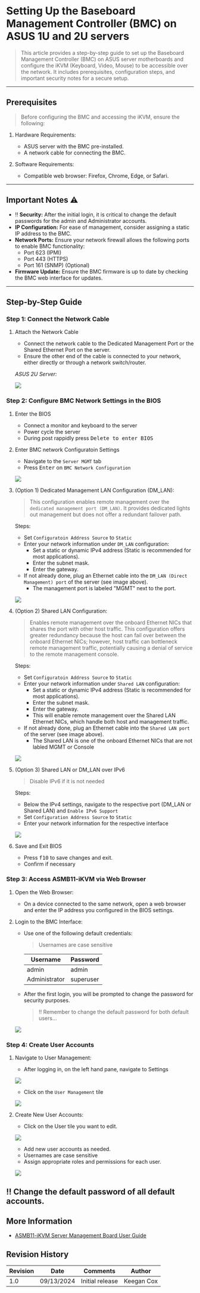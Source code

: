 # Setting Up the Baseboard Management Controller (BMC) on ASUS 1U and 2U servers
> This article provides a step-by-step guide to set up the Baseboard Management Controller (BMC) on ASUS server motherboards and configure the iKVM (Keyboard, Video, Mouse) to be accessible over the network. It includes prerequisites, configuration steps, and important security notes for a secure setup.

***

## Prerequisites
> Before configuring the BMC and accessing the iKVM, ensure the following:
1. Hardware Requirements:
    - ASUS server with the BMC pre-installed.
    - A network cable for connecting the BMC.

2. Software Requirements:
    - Compatible web browser: Firefox, Chrome, Edge, or Safari.

***

## Important Notes ⚠️
- ‼️ **Security:** After the initial login, it is critical to change the default passwords for the admin and Administrator accounts.
- **IP Configuration:** For ease of management, consider assigning a static IP address to the BMC.
- **Network Ports:** Ensure your network firewall allows the following ports to enable BMC functionality:
    - Port 623 (IPMI)
    - Port 443 (HTTPS)
    - Port 161 (SNMP) (Optional)
- **Firmware Update:** Ensure the BMC firmware is up to date by checking the BMC web interface for updates. 

***

## Step-by-Step Guide
### Step 1: Connect the Network Cable
1. Attach the Network Cable
    - Connect the network cable to the Dedicated Management Port or the Shared Ethernet Port on the server.
    - Ensure the other end of the cable is connected to your network, either directly or through a network switch/router.
    

    *ASUS 2U Server:*

    ![](https://github.com/kcox-ByteSpeed/Test_Intel_Documentation/blob/main/Images/ASUS/Setup_BMC/2U_Ports.png)

### Step 2: Configure BMC Network Settings in the BIOS
1. Enter the BIOS
    - Connect a monitor and keyboard to the server
    - Power cycle the server
    - During post rappidly press <KBD>Delete<KBD> to enter BIOS

2. Enter BMC network Configuratoin Settings
    - Navigate to the `Server MGMT` tab 
    - Press <KBD>Enter</KBD> on `BMC Network Configuration`

    ![](https://github.com/kcox-ByteSpeed/Test_Intel_Documentation/blob/main/Images/ASUS/Setup_BMC/1-ServerMGMT_BMC_Network_Config.png)

3. (Option 1) Dedicated Management LAN Configuration (DM_LAN):
    > This configuration enables remote management over the `dedicated management port (DM_LAN)`.
    > It provides dedicated lights out management but does not offer a redundant failover path.

    Steps:
    - Set `Configuratoin Address Source` to `Static` 
    - Enter your network information under `DM_LAN` configuration:
        - Set a static or dynamic IPv4 address (Static is recommended for most applications).
        - Enter the subnet mask.
        - Enter the gateway.
    - If not already done, plug an Ethernet cable into the `DM_LAN (Direct Management) port` of the server (see image above).
        - The management port is labeled "MGMT" next to the port.

    ![](https://github.com/kcox-ByteSpeed/Test_Intel_Documentation/blob/main/Images/ASUS/Setup_BMC/2-1-DM_LAN.png)

4. (Option 2) Shared LAN Configuration:
    > Enables remote management over the onboard Ethernet NICs that shares the port with other host traffic.
    > This configuration offers greater redundancy because the host can fail over between the onboard Ethernet NICs; however, host traffic can bottleneck remote management traffic, potentially causing a denial of service to the remote management console.

    Steps:
    - Set `Configuratoin Address Source` to `Static` 
    - Enter your network information under `Shared LAN` configuration:
        - Set a static or dynamic IPv4 address (Static is recommended for most applications).
        - Enter the subnet mask.
        - Enter the gateway.
        - This will enable remote management over the Shared LAN Ethernet NICs, which handle both host and management traffic.
    - If not already done, plug an Ethernet cable into the `Shared LAN port` of the server (see image above).
        - The Shared LAN is one of the onboard Ethernet NICs that are not labled MGMT or Console

    ![](https://github.com/kcox-ByteSpeed/Test_Intel_Documentation/blob/main/Images/ASUS/Setup_BMC/2-2-Shared_LAN.png)

5. (Option 3) Shared LAN or DM_LAN over IPv6
    > Disable IPv6 if it is not needed
    
    Steps:
    - Below the IPv4 settings, navigate to the respective port (DM_LAN or Shared LAN) and `Enable IPv6 Support`
    - Set `Configuration Address Source` to `Static` 
    - Enter your network information for the respective interface

    ![](https://github.com/kcox-ByteSpeed/Test_Intel_Documentation/blob/main/Images/ASUS/Setup_BMC/3-Enable_IPV6.png)

6. Save and Exit BIOS
    - Press <KBD>f10</KBD> to save changes and exit. 
    - Confirm if necessary

### Step 3: Access ASMB11-iKVM via Web Browser
1. Open the Web Browser:
    - On a device connected to the same network, open a web browser and enter the IP address you configured in the BIOS settings.

2. Login to the BMC Interface:
    - Use one of the following default credentials:
        > Usernames are case sensitive

        | **Username**  | **Password** |
        |---------------|-------------|
        | admin         | admin       |
        | Administrator | superuser   |

    - After the first login, you will be prompted to change the password for security purposes.
        > ‼️ Remember to change the default password for both default users...

    ![](https://github.com/kcox-ByteSpeed/Test_Intel_Documentation/blob/main/Images/ASUS/Setup_BMC/4-Login.png)

### Step 4: Create User Accounts
1. Navigate to User Management:
    - After logging in, on the left hand pane, navigate to Settings

    ![](https://github.com/kcox-ByteSpeed/Test_Intel_Documentation/blob/main/Images/ASUS/Setup_BMC/5-ClickOnSettings.png)

    - Click on the `User Management` tile

    ![](https://github.com/kcox-ByteSpeed/Test_Intel_Documentation/blob/main/Images/ASUS/Setup_BMC/6-ClickOnUserManagement.png)

2. Create New User Accounts:
    - Click on the User tile you want to edit.

    ![](https://github.com/kcox-ByteSpeed/Test_Intel_Documentation/blob/main/Images/ASUS/Setup_BMC/6-ClickOnUserManagement.png)

    - Add new user accounts as needed.
    - Usernames are case sensitive 
    - Assign appropriate roles and permissions for each user.

    ![](https://github.com/kcox-ByteSpeed/Test_Intel_Documentation/blob/main/Images/ASUS/Setup_BMC/8-SetAndSaveSettingsForTheUSer.png)


## ‼️ Change the default password of all default accounts.

## More Information
- [ASMB11-iKVM Server Management Board User Guide][ASMB-iKVM_reference]

[ASMB-iKVM_reference]: https://dlcdnets.asus.com/pub/ASUS/server/accessory/ASMB11/Manual/E20952_ASMB11-iKVM_UM_WEB.pdf?model=ASMB11-iKVM

## Revision History
| Revision | Date       | Comments                                                                 | Author     |
|----------|------------|--------------------------------------------------------------------------|------------|
| 1.0      | 09/13/2024 | Initial release | Keegan Cox |